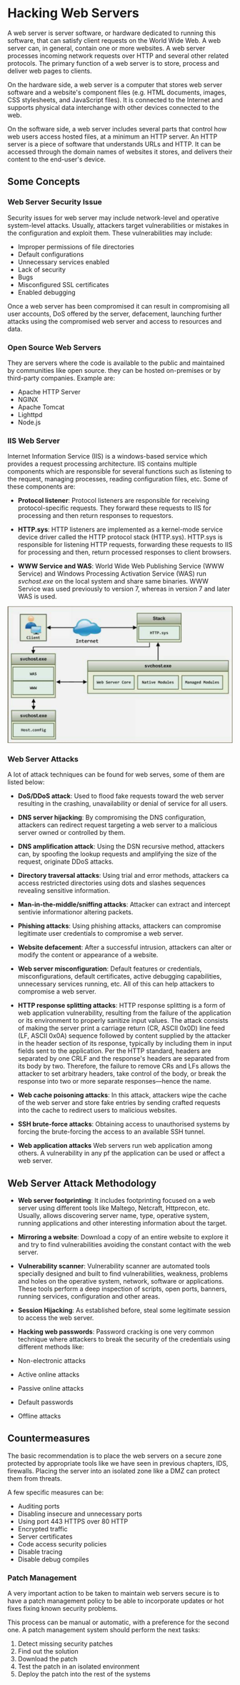 # Hacking Web Servers

A web server is server software, or hardware dedicated to running this software, that can satisfy client requests on the World Wide Web. A web server can, in general, contain one or more websites. A web server processes incoming network requests over HTTP and several other related protocols. The primary function of a web server is to store, process and deliver web pages to clients.

On the hardware side, a web server is a computer that stores web server software and a website's component files (e.g. HTML documents, images, CSS stylesheets, and JavaScript files). It is connected to the Internet and supports physical data interchange with other devices connected to the web.

On the software side, a web server includes several parts that control how web users access hosted files, at a minimum an HTTP server. An HTTP server is a piece of software that understands URLs and HTTP. It can be accessed through the domain names of websites it stores, and delivers their content to the end-user's device.

## Some Concepts

### Web Server Security Issue

Security issues for web server may include network-level and operative system-level attacks. Usually, attackers target vulnerabilities or mistakes in the configuration and exploit them. These vulnerabilities may include:

* Improper permissions of file directories
* Default configurations
* Unnecessary services enabled
* Lack of security
* Bugs
* Misconfigured SSL certificates
* Enabled debugging

Once a web server has been compromised it can result in compromising all user accounts, DoS offered by the server, defacement, launching further attacks using the compromised web server and access to resources and data.

### Open Source Web Servers

They are servers where the code is available to the public and maintained by communities like open source. they can be hosted on-premises or by third-party companies. Example are:

* Apache HTTP Server
* NGINX
* Apache Tomcat
* Lighttpd
* Node.js

### IIS Web Server

Internet Information Service (IIS) is a windows-based service which provides a request processing architecture. IIS contains multiple components which are responsible for several functions such as listening to the request, managing processes, reading configuration files, etc. Some of these components are:

* **Protocol listener**: Protocol listeners are responsible for receiving protocol-specific requests. They forward these requests to IIS for processing and then return responses to requestors.

* **HTTP.sys**: HTTP listeners are implemented as a kernel-mode service device driver called the HTTP protocol stack (HTTP.sys). HTTP.sys is responsible for listening HTTP requests, forwarding these requests to IIS for processing and then, return processed responses to client browsers.

* **WWW Service and WAS**: World Wide Web Publishing Service (WWW Service) and Windows Processing Activation Service (WAS) run _svchost.exe_ on the local system and share same binaries. WWW Service was used previously to version 7, whereas in version 7 and later WAS is used.

![IIS](img/01_iis.png)

### Web Server Attacks

A lot of attack techniques can be found for web serves, some of them are listed below:

* **DoS/DDoS attack**: Used to flood fake requests toward the web server resulting in the crashing, unavailability or denial of service for all users.

* **DNS server hijacking**: By compromising the DNS configuration, attackers can redirect request targeting a web server to a malicious server owned or controlled by them.

* **DNS amplification attack**: Using the DSN recursive method, attackers can, by spoofing the lookup requests and amplifying the size of the request, originate DDoS attacks.

* **Directory traversal attacks**: Using trial and error methods, attackers ca access restricted directories using dots and slashes sequences revealing sensitive information.

* **Man-in-the-middle/sniffing attacks**: Attacker can extract and intercept sentivie informationor altering packets.

* **Phishing attacks**: Using phishing attacks, attackers can compromise legitimate user credentials to compromise a web server.

* **Website defacement**: After a successful intrusion, attackers can alter or modify the content or appearance of a website.

* **Web server misconfiguration**: Default features or credentials, misconfigurations, default certificates, active debugging capabilities, unnecessary services running, etc. All of this can help attackers to compromise a web server.

* **HTTP response splitting attacks**: HTTP response splitting is a form of web application vulnerability, resulting from the failure of the application or its environment to properly sanitize input values. The attack consists of making the server print a carriage return (CR, ASCII 0x0D) line feed (LF, ASCII 0x0A) sequence followed by content supplied by the attacker in the header section of its response, typically by including them in input fields sent to the application. Per the HTTP standard, headers are separated by one CRLF and the response's headers are separated from its body by two. Therefore, the failure to remove CRs and LFs allows the attacker to set arbitrary headers, take control of the body, or break the response into two or more separate responses—hence the name.

* **Web cache poisoning attacks**: In this attack, attackers wipe the cache of the web server and store fake entries by sending crafted requests into the cache to redirect users to malicious websites.

* **SSH brute-force attacks**: Obtaining access to unauthorised systems by forcing the brute-forcing the access to an available SSH tunnel.

* **Web application attacks** Web servers run web application among others. A vulnerability in any pf the application can be used or affect a web server.

## Web Server Attack Methodology

* **Web server footprinting**: It includes footprinting focused on a web server using different tools like Maltego, Netcraft, Httprecon, etc. Usually, allows discovering server name, type, operative system,  running applications and other interesting information about the target.

* **Mirroring a website**: Download a copy of an entire website to explore it and try to find vulnerabilities avoiding the constant contact with the web server.

* **Vulnerability scanner**: Vulnerability scanner are automated tools specially designed and built to find vulnerabilities, weakness, problems and holes on the operative system, network, software or applications. These tools perform a deep inspection of scripts, open ports, banners, running services, configuration and other areas.

* **Session Hijacking**: As established before, steal some legitimate session to access the web server.

* **Hacking web passwords**: Password cracking is one very common technique where attackers to break the security of the credentials using different methods like:

* Non-electronic attacks
* Active online attacks
* Passive online attacks
* Default passwords
* Offline attacks

## Countermeasures

The basic recommendation is to place the web servers on a secure zone protected by appropriate tools like we have seen in previous chapters, IDS, firewalls. Placing the server into an isolated zone like a DMZ can protect them from threats.

A few specific measures can be:

* Auditing ports
* Disabling insecure and unnecessary ports
* Using port 443 HTTPS over 80 HTTP
* Encrypted traffic
* Server certificates
* Code access security policies
* Disable tracing
* Disable debug compiles

### Patch Management

A very important action to be taken to maintain web servers secure is to have a patch management policy to be able to incorporate updates or hot fixes fixing known security problems.

This process can be manual or automatic, with a preference for the second one. A patch management system should perform the next tasks:

1. Detect missing security patches
2. Find out the solution
3. Download the patch
4. Test the patch in an isolated environment
5. Deploy the patch into the rest of the systems
